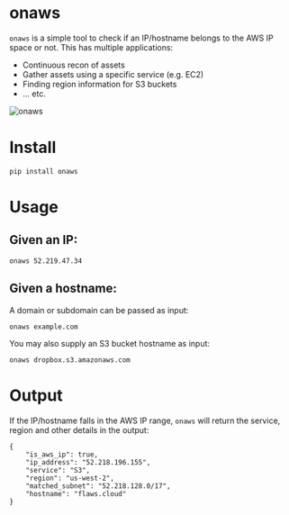 # onaws

`onaws` is a simple tool to check if an IP/hostname belongs to the AWS IP space or not. This has multiple applications:

- Continuous recon of assets
- Gather assets using a specific service (e.g. EC2)
- Finding region information for S3 buckets
- ... etc.


![onaws](https://user-images.githubusercontent.com/3582096/123629032-684ff600-d831-11eb-8e22-7ab4bbac03e1.png)


# Install

```
pip install onaws
```

# Usage

## Given an IP:
```
onaws 52.219.47.34
```

## Given a hostname:

A domain or subdomain can be passed as input:

```
onaws example.com
```

You may also supply an S3 bucket hostname as input:

```
onaws dropbox.s3.amazonaws.com
```

# Output

If the IP/hostname falls in the AWS IP range, `onaws` will return the service, region and other details in the output:

```
{
    "is_aws_ip": true,
    "ip_address": "52.218.196.155",
    "service": "S3",
    "region": "us-west-2",
    "matched_subnet": "52.218.128.0/17",
    "hostname": "flaws.cloud"
}
```
